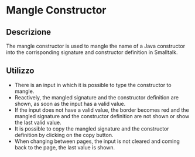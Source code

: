 # Mangle Constructor

## Descrizione

The mangle constructor is used to mangle the name of a Java constructor into the corrisponding signature and constructor definition in Smalltalk.

## Utilizzo

- There is an input in which it is possible to type the constructor to mangle.
- Reactively, the mangled signature and the constructor definition are shown, as soon as the input has a valid value.
- If the input does not have a valid value, the border becomes red and the mangled signature and the constructor definition are not shown or show the last valid value.
- It is possible to copy the mangled signature and the constructor definition by clicking on the copy button.
- When changing between pages, the input is not cleared and coming back to the page, the last value is shown.
